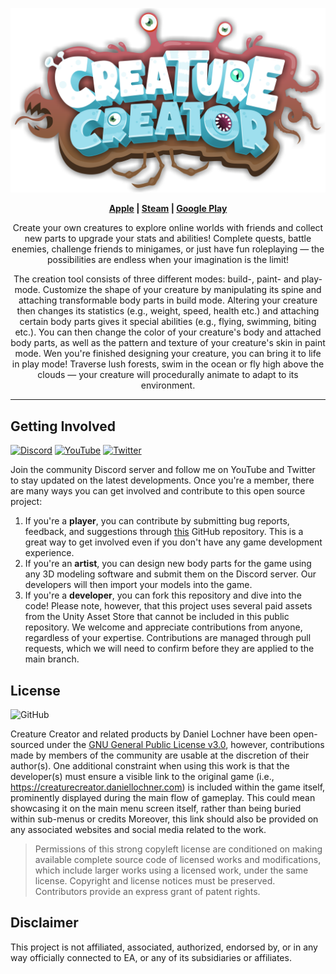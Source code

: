 ![Creature Creator Logo](./Logo.png)

<p align="center"><b><a href="[https://www.youtube.com/watch?v=FgXHPeQhEXo](https://apps.apple.com/us/app/creature-creator/id1564115819)">Apple</a> | <a href="[https://bit.ly/creature-creator-demo](https://store.steampowered.com/app/1990050/Creature_Creator/)">Steam</a> | <a href="[https://store.steampowered.com/app/1990050/Creature_Creator](https://play.google.com/store/apps/details?id=com.daniellochner.creature_creator)">Google Play</a></b></p>

<p align="center">Create your own creatures to explore online worlds with friends and collect new parts to upgrade your stats and abilities! Complete quests, battle enemies, challenge friends to minigames, or just have fun roleplaying — the possibilities are endless when your imagination is the limit!</p>

<p align="center">The creation tool consists of three different modes: build-, paint- and play-mode. Customize the shape of your creature by manipulating its spine and attaching transformable body parts in build mode. Altering your creature then changes its statistics (e.g., weight, speed, health etc.) and attaching certain body parts gives it special abilities (e.g., flying, swimming, biting etc.). You can then change the color of your creature's body and attached body parts, as well as the pattern and texture of your creature's skin in paint mode. Wen you're finished designing your creature, you can bring it to life in play mode! Traverse lush forests, swim in the ocean or fly high above the clouds — your creature will procedurally animate to adapt to its environment.</p>

---


## Getting Involved

[![Discord](https://img.shields.io/discord/648800197702320137?logo=discord&style=flat)](https://discord.com/invite/CpugBB4r7W)
[![YouTube](https://img.shields.io/youtube/channel/subscribers/UCGLR3v7NaV1t92dnzWZNSKA?logo=youtube&style=flat&label=subscribe)](https://www.youtube.com/channel/UCGLR3v7NaV1t92dnzWZNSKA?sub_confirmation=1)
[![Twitter](https://img.shields.io/twitter/follow/daniellochner?logo=twitter&style=flat&label=follow)](https://twitter.com/daniellochner)

Join the community Discord server and follow me on YouTube and Twitter to stay updated on the latest developments. Once you're a member, there are many ways you can get involved and contribute to this open source project:

1. If you're a **player**, you can contribute by submitting bug reports, feedback, and suggestions through [this](https://github.com/daniellochner/creature-creator-game/issues) GitHub repository. This is a great way to get involved even if you don't have any game development experience.
2. If you're an **artist**, you can design new body parts for the game using any 3D modeling software and submit them on the Discord server. Our developers will then import your models into the game.
3. If you're a **developer**, you can fork this repository and dive into the code! Please note, however, that this project uses several paid assets from the Unity Asset Store that cannot be included in this public repository. We welcome and appreciate contributions from anyone, regardless of your expertise. Contributions are managed through pull requests, which we will need to confirm before they are applied to the main branch.


## License
![GitHub](https://img.shields.io/github/license/daniellochner/creature-creator-game?logo=github&style=flat)

Creature Creator and related products by Daniel Lochner have been open-sourced under the [GNU General Public License v3.0](./LICENSE.md), however, contributions made by members of the community are usable at the discretion of their author(s). One additional constraint when using this work is that the developer(s) must ensure a visible link to the original game (i.e., https://creaturecreator.daniellochner.com) is included within the game itself, prominently displayed during the main flow of gameplay. This could mean showcasing it on the main menu screen itself, rather than being buried within sub-menus or credits Moreover, this link should also be provided on any associated websites and social media related to the work.

> Permissions of this strong copyleft license are conditioned on making available complete source code of licensed works and modifications, which include larger works using a licensed work, under the same license. Copyright and license notices must be preserved. Contributors provide an express grant of patent rights.


## Disclaimer
This project is not affiliated, associated, authorized, endorsed by, or in any way officially connected to EA, or any of its subsidiaries or affiliates.
